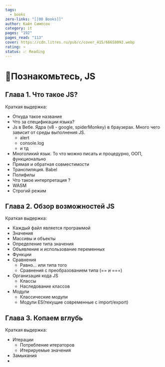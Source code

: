 ```yaml
---
tags:
  - books
zero-links: "[[00 Books]]"
author: Кайл Симпсон
category: it
pages: "192"
pages_read: "113"
cover: https://cdn.litres.ru/pub/c/cover_415/66658092.webp
rating: ⭐
status: 📈 Reading
---
```

# 📔Познакомьтесь, JS

## Глава 1. Что такое JS? 
Краткая выдержка:
- Откуда такое название
- Что за спецификации языка?
- Js в Вебе. Ядра (v8 - google, spiderMonkey) в браузерах. Много чего зависит от среды выполнения JS. 
	- alert
	- console.log
	- и тд
- Многоликий язык. То что можно писать и процедурно, ООП, функционально
- Прямая и обратная совместимости
- Транспиляция. Babel
- Полифилы
- Что такое интерпретация ?
- WASM
- Строгий режим

## Глава 2. Обзор возможностей JS
Краткая выдержка:
- Каждый файл является программой
- Значения
- Массивы и объекты
- Определение типа значения
- Объявление и использование переменных
- Функции
- Сравнения
	- Равно... или типа того 
	- Сравнения с преобразованием типа (== и ===)
- Организация кода JS
	- Классы
	- Наследование классов
- Модули
	- Классические модули
	- Модули ES(текущие современные с import/export)

## Глава 3. Копаем вглубь
Краткая выдержка:
- Итерации
	- Потребление итераторов 
	- Итерируемые значения
- Замыкания 
- 